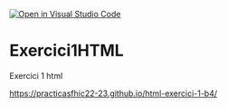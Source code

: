 [![Open in Visual Studio Code](https://classroom.github.com/assets/open-in-vscode-c66648af7eb3fe8bc4f294546bfd86ef473780cde1dea487d3c4ff354943c9ae.svg)](https://classroom.github.com/online_ide?assignment_repo_id=10181654&assignment_repo_type=AssignmentRepo)
# Exercici1HTML
Exercici 1 html

https://practicasfhic22-23.github.io/html-exercici-1-b4/
